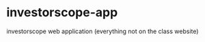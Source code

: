 investorscope-app
=================

investorscope web application (everything not on the class website)
